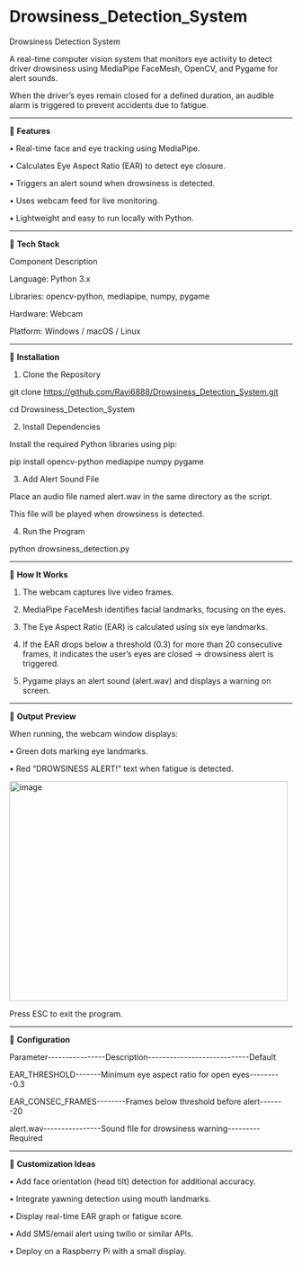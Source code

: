 # Drowsiness_Detection_System

Drowsiness Detection System

A real-time computer vision system that monitors eye activity to detect driver drowsiness using MediaPipe FaceMesh, OpenCV, and Pygame for alert sounds.

When the driver’s eyes remain closed for a defined duration, an audible alarm is triggered to prevent accidents due to fatigue.

________________________________________

	**Features**

•	Real-time face and eye tracking using MediaPipe.

•	 Calculates Eye Aspect Ratio (EAR) to detect eye closure.

•	 Triggers an alert sound when drowsiness is detected.

•	 Uses webcam feed for live monitoring.

•	 Lightweight and easy to run locally with Python.

________________________________________

	**Tech Stack**

Component	Description

Language:	Python 3.x

Libraries:	opencv-python, mediapipe, numpy, pygame

Hardware:	Webcam

Platform:	Windows / macOS / Linux

________________________________________

	**Installation**

1.	Clone the Repository

git clone https://github.com/Ravi6888/Drowsiness_Detection_System.git

cd Drowsiness_Detection_System

2.	 Install Dependencies

Install the required Python libraries using pip:

pip install opencv-python mediapipe numpy pygame 

3.	Add Alert Sound File

Place an audio file named alert.wav in the same directory as the script.

This file will be played when drowsiness is detected.

4.	Run the Program

python drowsiness_detection.py

________________________________________

	**How It Works**

1.	The webcam captures live video frames.

2.	MediaPipe FaceMesh identifies facial landmarks, focusing on the eyes.

3.	The Eye Aspect Ratio (EAR) is calculated using six eye landmarks.

4.	If the EAR drops below a threshold (0.3) for more than 20 consecutive frames,
it indicates the user’s eyes are closed → drowsiness alert is triggered.

5.	Pygame plays an alert sound (alert.wav) and displays a warning on screen.

________________________________________

	**Output Preview**

When running, the webcam window displays:

•	Green dots marking eye landmarks.

•	Red “DROWSINESS ALERT!” text when fatigue is detected.

 <img width="495" height="391" alt="image" src="https://github.com/user-attachments/assets/4d4b3caa-5f83-4771-a8fe-eab1ca3bd8f8" />


Press ESC to exit the program.

________________________________________

	**Configuration**

Parameter----------------Description----------------------------Default

EAR_THRESHOLD-------Minimum eye aspect ratio for open eyes---------0.3

EAR_CONSEC_FRAMES--------Frames below threshold before alert-------20

alert.wav----------------Sound file for drowsiness warning---------Required

________________________________________

	**Customization Ideas**

•	Add face orientation (head tilt) detection for additional accuracy.

•	Integrate yawning detection using mouth landmarks.

•	Display real-time EAR graph or fatigue score.

•	Add SMS/email alert using twilio or similar APIs.

•	Deploy on a Raspberry Pi with a small display.
